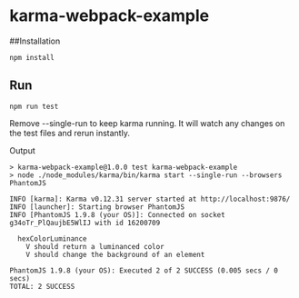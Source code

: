 # karma-webpack-example

##Installation

```npm install```

## Run

```
npm run test
```

Remove --single-run to keep karma running. It will watch any changes on the test files and rerun instantly.

Output

```
> karma-webpack-example@1.0.0 test karma-webpack-example
> node ./node_modules/karma/bin/karma start --single-run --browsers PhantomJS

INFO [karma]: Karma v0.12.31 server started at http://localhost:9876/
INFO [launcher]: Starting browser PhantomJS
INFO [PhantomJS 1.9.8 (your OS)]: Connected on socket g34oTr_PlQaujbE5WlIJ with id 16200709

  hexColorLuminance
    V should return a luminanced color
    V should change the background of an element

PhantomJS 1.9.8 (your OS): Executed 2 of 2 SUCCESS (0.005 secs / 0 secs)
TOTAL: 2 SUCCESS

```